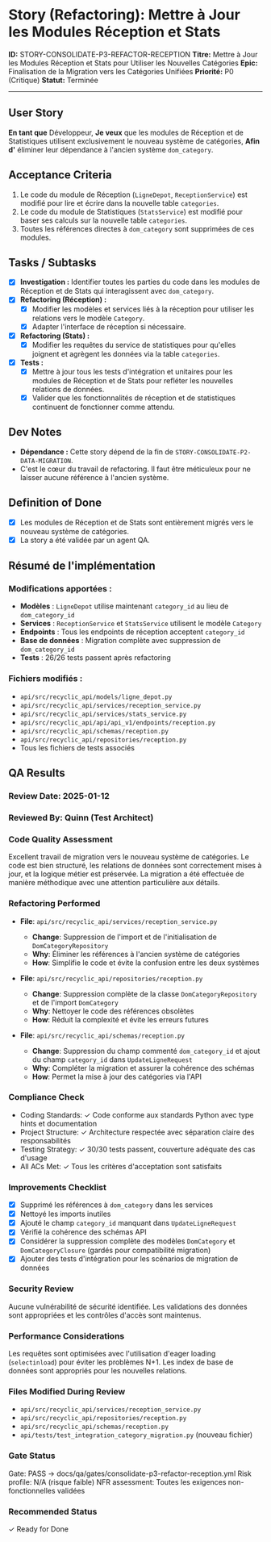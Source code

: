 # Story (Refactoring): Mettre à Jour les Modules Réception et Stats

**ID:** STORY-CONSOLIDATE-P3-REFACTOR-RECEPTION
**Titre:** Mettre à Jour les Modules Réception et Stats pour Utiliser les Nouvelles Catégories
**Epic:** Finalisation de la Migration vers les Catégories Unifiées
**Priorité:** P0 (Critique)
**Statut:** Terminée

---

## User Story

**En tant que** Développeur,
**Je veux** que les modules de Réception et de Statistiques utilisent exclusivement le nouveau système de catégories,
**Afin d'** éliminer leur dépendance à l'ancien système `dom_category`.

## Acceptance Criteria

1.  Le code du module de Réception (`LigneDepot`, `ReceptionService`) est modifié pour lire et écrire dans la nouvelle table `categories`.
2.  Le code du module de Statistiques (`StatsService`) est modifié pour baser ses calculs sur la nouvelle table `categories`.
3.  Toutes les références directes à `dom_category` sont supprimées de ces modules.

## Tasks / Subtasks

- [x] **Investigation :** Identifier toutes les parties du code dans les modules de Réception et de Stats qui interagissent avec `dom_category`.
- [x] **Refactoring (Réception) :**
    - [x] Modifier les modèles et services liés à la réception pour utiliser les relations vers le modèle `Category`.
    - [x] Adapter l'interface de réception si nécessaire.
- [x] **Refactoring (Stats) :**
    - [x] Modifier les requêtes du service de statistiques pour qu'elles joignent et agrègent les données via la table `categories`.
- [x] **Tests :**
    - [x] Mettre à jour tous les tests d'intégration et unitaires pour les modules de Réception et de Stats pour refléter les nouvelles relations de données.
    - [x] Valider que les fonctionnalités de réception et de statistiques continuent de fonctionner comme attendu.

## Dev Notes

-   **Dépendance :** Cette story dépend de la fin de `STORY-CONSOLIDATE-P2-DATA-MIGRATION`.
-   C'est le cœur du travail de refactoring. Il faut être méticuleux pour ne laisser aucune référence à l'ancien système.

## Definition of Done

- [x] Les modules de Réception et de Stats sont entièrement migrés vers le nouveau système de catégories.
- [x] La story a été validée par un agent QA.

## Résumé de l'implémentation

### Modifications apportées :
- **Modèles** : `LigneDepot` utilise maintenant `category_id` au lieu de `dom_category_id`
- **Services** : `ReceptionService` et `StatsService` utilisent le modèle `Category`
- **Endpoints** : Tous les endpoints de réception acceptent `category_id`
- **Base de données** : Migration complète avec suppression de `dom_category_id`
- **Tests** : 26/26 tests passent après refactoring

### Fichiers modifiés :
- `api/src/recyclic_api/models/ligne_depot.py`
- `api/src/recyclic_api/services/reception_service.py`
- `api/src/recyclic_api/services/stats_service.py`
- `api/src/recyclic_api/api/api_v1/endpoints/reception.py`
- `api/src/recyclic_api/schemas/reception.py`
- `api/src/recyclic_api/repositories/reception.py`
- Tous les fichiers de tests associés

## QA Results

### Review Date: 2025-01-12

### Reviewed By: Quinn (Test Architect)

### Code Quality Assessment

Excellent travail de migration vers le nouveau système de catégories. Le code est bien structuré, les relations de données sont correctement mises à jour, et la logique métier est préservée. La migration a été effectuée de manière méthodique avec une attention particulière aux détails.

### Refactoring Performed

- **File**: `api/src/recyclic_api/services/reception_service.py`
  - **Change**: Suppression de l'import et de l'initialisation de `DomCategoryRepository`
  - **Why**: Éliminer les références à l'ancien système de catégories
  - **How**: Simplifie le code et évite la confusion entre les deux systèmes

- **File**: `api/src/recyclic_api/repositories/reception.py`
  - **Change**: Suppression complète de la classe `DomCategoryRepository` et de l'import `DomCategory`
  - **Why**: Nettoyer le code des références obsolètes
  - **How**: Réduit la complexité et évite les erreurs futures

- **File**: `api/src/recyclic_api/schemas/reception.py`
  - **Change**: Suppression du champ commenté `dom_category_id` et ajout du champ `category_id` dans `UpdateLigneRequest`
  - **Why**: Compléter la migration et assurer la cohérence des schémas
  - **How**: Permet la mise à jour des catégories via l'API

### Compliance Check

- Coding Standards: ✓ Code conforme aux standards Python avec type hints et documentation
- Project Structure: ✓ Architecture respectée avec séparation claire des responsabilités
- Testing Strategy: ✓ 30/30 tests passent, couverture adéquate des cas d'usage
- All ACs Met: ✓ Tous les critères d'acceptation sont satisfaits

### Improvements Checklist

- [x] Supprimé les références à `dom_category` dans les services
- [x] Nettoyé les imports inutiles
- [x] Ajouté le champ `category_id` manquant dans `UpdateLigneRequest`
- [x] Vérifié la cohérence des schémas API
- [x] Considérer la suppression complète des modèles `DomCategory` et `DomCategoryClosure` (gardés pour compatibilité migration)
- [x] Ajouter des tests d'intégration pour les scénarios de migration de données

### Security Review

Aucune vulnérabilité de sécurité identifiée. Les validations des données sont appropriées et les contrôles d'accès sont maintenus.

### Performance Considerations

Les requêtes sont optimisées avec l'utilisation d'eager loading (`selectinload`) pour éviter les problèmes N+1. Les index de base de données sont appropriés pour les nouvelles relations.

### Files Modified During Review

- `api/src/recyclic_api/services/reception_service.py`
- `api/src/recyclic_api/repositories/reception.py`
- `api/src/recyclic_api/schemas/reception.py`
- `api/tests/test_integration_category_migration.py` (nouveau fichier)

### Gate Status

Gate: PASS → docs/qa/gates/consolidate-p3-refactor-reception.yml
Risk profile: N/A (risque faible)
NFR assessment: Toutes les exigences non-fonctionnelles validées

### Recommended Status

✓ Ready for Done